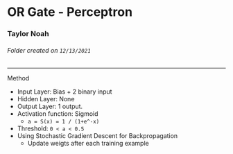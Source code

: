 # OR Gate - Perceptron
### Taylor Noah
###### Folder created on `12/13/2021`

---

Method  
- Input Layer: Bias + 2 binary input
- Hidden Layer: None
- Output Layer: 1 output.
- Activation function: Sigmoid
  - `a = S(x) = 1 / (1+e^-x)`
- Threshold: `0 < a < 0.5`
- Using Stochastic Gradient Descent for Backpropagation
  - Update weigts after each training example
